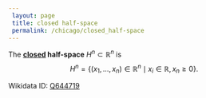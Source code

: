 ```yaml
---
 layout: page
 title: closed half-space
 permalink: /chicago/closed_half-space
---
```

The **[closed](https://mathgloss.github.io/MathGloss/chicago/closed) half-space** $H^n \subset\mathbb R^n$ is $$H^n = \{(x_1,\dots,x_n)\in\mathbb R^n\mid x_i \in \mathbb R, x_n \geq 0\}.$$ 

Wikidata ID: [Q644719](https://www.wikidata.org/wiki/Q644719)